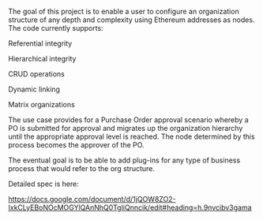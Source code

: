 The goal of this project is to enable a user to configure an organization structure of any depth and complexity using Ethereum addresses as nodes. The code currently supports:

   Referential integrity
 
   Hierarchical integrity
 
   CRUD operations
 
   Dynamic linking
 
   Matrix organizations
 
 The use case provides for a Purchase Order approval scenario whereby a PO is submitted for approval and migrates up the organization hierarchy until the appropriate approval level is reached. The node determined by this process becomes the approver of the PO.

The eventual goal is to be able to add plug-ins for any type of business process that would refer to the org structure.

Detailed spec is here:


https://docs.google.com/document/d/1jQOW8ZO2-IxkCLyEBoNOcMOGYlQAnNhQ0TgIiQnncik/edit#heading=h.9nvcibv3gama


